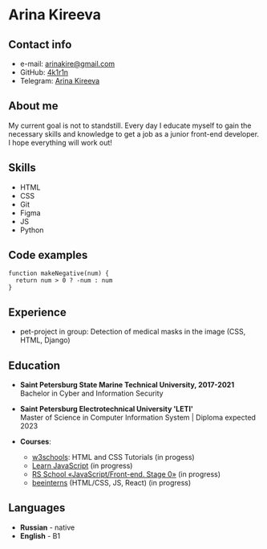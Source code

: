 
# Arina Kireeva

## Contact info
* e-mail: arinakire@gmail.com
* GitHub: [4k1r1n](https://github.com/4k1r1n)
* Telegram: [Arina Kireeva](https://t.me/akira657)

## About me
My current goal is not to standstill. Every day I educate myself to gain the necessary skills and knowledge to get a job as a junior front-end developer. I hope everything will work out!

## Skills
* HTML
* CSS
* Git
* Figma
* JS
* Python

## Code examples
```
function makeNegative(num) {
  return num > 0 ? -num : num
}
```
## Experience
* pet-project in group: Detection of medical masks in the image (CSS, HTML, Django)

## Education
* __Saint Petersburg State Marine Technical University, 2017-2021__  
Bachelor in Cyber and Information Security
* __Saint Petersburg Electrotechnical University 'LETI'__  
Master of Science in Computer Information System | Diploma expected 2023

* __Courses__:
     + [w3schools](https://www.w3schools.com/): HTML and CSS Tutorials (in progess)
     + [Learn JavaScript](https://learn.javascript.ru/) (in progress)
     + [RS School «JavaScript/Front-end. Stage 0»](https://rs.school/js/) (in progress)
     + [beeinterns](https://beeline-interns.ru/) \(HTML/CSS, JS, React) (in progress)

## Languages
* __Russian__ - native
* __English__ - B1